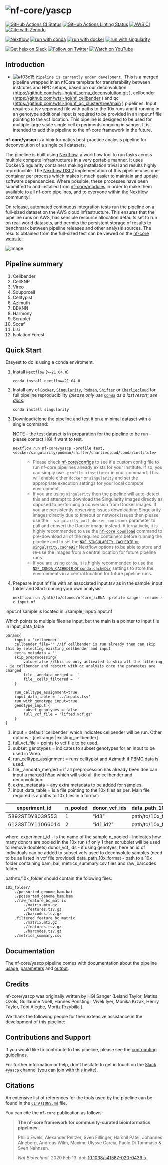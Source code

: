 # ![nf-core/yascp](docs/images/nf-core-yascp_logo.png)

[![GitHub Actions CI Status](https://github.com/nf-core/yascp/workflows/nf-core%20CI/badge.svg)](https://github.com/nf-core/yascp/actions?query=workflow%3A%22nf-core+CI%22)
[![GitHub Actions Linting Status](https://github.com/nf-core/yascp/workflows/nf-core%20linting/badge.svg)](https://github.com/nf-core/yascp/actions?query=workflow%3A%22nf-core+linting%22)
[![AWS CI](https://img.shields.io/badge/CI%20tests-full%20size-FF9900?labelColor=000000&logo=Amazon%20AWS)](https://nf-co.re/yascp/results)
[![Cite with Zenodo](http://img.shields.io/badge/DOI-10.5281/zenodo.XXXXXXX-1073c8?labelColor=000000)](https://doi.org/10.5281/zenodo.XXXXXXX)

[![Nextflow](https://img.shields.io/badge/nextflow%20DSL2-%E2%89%A521.04.0-23aa62.svg?labelColor=000000)](https://www.nextflow.io/)
[![run with conda](http://img.shields.io/badge/run%20with-conda-3EB049?labelColor=000000&logo=anaconda)](https://docs.conda.io/en/latest/)
[![run with docker](https://img.shields.io/badge/run%20with-docker-0db7ed?labelColor=000000&logo=docker)](https://www.docker.com/)
[![run with singularity](https://img.shields.io/badge/run%20with-singularity-1d355c.svg?labelColor=000000)](https://sylabs.io/docs/)

[![Get help on Slack](http://img.shields.io/badge/slack-nf--core%20%23yascp-4A154B?labelColor=000000&logo=slack)](https://nfcore.slack.com/channels/yascp)
[![Follow on Twitter](http://img.shields.io/badge/twitter-%40nf__core-1DA1F2?labelColor=000000&logo=twitter)](https://twitter.com/nf_core)
[![Watch on YouTube](http://img.shields.io/badge/youtube-nf--core-FF0000?labelColor=000000&logo=youtube)](https://www.youtube.com/c/nf-core)

## Introduction
- ![#f03c15](https://via.placeholder.com/15/f03c15/000000?text=+) `Pipeline is currently under develpment.`
This is a merged pipeline wrapped in an nfCore template for transferability between institutes and HPC setups, based on our deconvolution (https://github.com/wtsi-hgi/nf_scrna_deconvolution.git ), cellbender (https://github.com/wtsi-hgi/nf_cellbender ) and qc (https://github.com/wtsi-hgi/nf_qc_cluster/tree/main ) pipelines. Input requires a tsv seperated file with paths to the 10x runs and if running in an genotype  additional input is required to be provided in an input.nf file pointing to the vcf location. This pipeline is designed to be used for multiple large scale single cell experiments ongoing in sanger. It is intended to add this pipeline to the nf-core framework in the future. 

<!-- TODO nf-core: Write a 1-2 sentence summary of what data the pipeline is for and what it does -->
**nf-core/yascp** is a bioinformatics best-practice analysis pipeline for deconvolution of a single cell datasets.

The pipeline is built using [Nextflow](https://www.nextflow.io), a workflow tool to run tasks across multiple compute infrastructures in a very portable manner. It uses Docker/Singularity containers making installation trivial and results highly reproducible. The [Nextflow DSL2](https://www.nextflow.io/docs/latest/dsl2.html) implementation of this pipeline uses one container per process which makes it much easier to maintain and update software dependencies. Where possible, these processes have been submitted to and installed from [nf-core/modules](https://github.com/nf-core/modules) in order to make them available to all nf-core pipelines, and to everyone within the Nextflow community!

<!-- TODO nf-core: Add full-sized test dataset and amend the paragraph below if applicable -->
On release, automated continuous integration tests run the pipeline on a full-sized dataset on the AWS cloud infrastructure. This ensures that the pipeline runs on AWS, has sensible resource allocation defaults set to run on real-world datasets, and permits the persistent storage of results to benchmark between pipeline releases and other analysis sources. The results obtained from the full-sized test can be viewed on the [nf-core website](https://nf-co.re/yascp/results).

![Image](https://github.com/wtsi-hgi/yascp/tree/main/assets/YASCP_Logo.png?raw=true) 


## Pipeline summary

<!-- TODO nf-core: Fill in short bullet-pointed list of the default steps in the pipeline -->

1. Cellbender
2. CellSNP
3. Vireo
4. Souporcell
5. Celltypist
6. Azimuth
7. BBKNN
8. Harmony
9. Scrublet
10. Sccaf
11. Lisi
12. Isolation Forest


## Quick Start
Easyest to do is using a conda enviroment.

1. Install [`Nextflow`](https://www.nextflow.io/docs/latest/getstarted.html#installation) (`>=21.04.0`)
    ```console
    conda install nextflow=21.04.0
    ```

2. Install any of [`Docker`](https://docs.docker.com/engine/installation/), [`Singularity`](https://www.sylabs.io/guides/3.0/user-guide/), [`Podman`](https://podman.io/), [`Shifter`](https://nersc.gitlab.io/development/shifter/how-to-use/) or [`Charliecloud`](https://hpc.github.io/charliecloud/) for full pipeline reproducibility _(please only use [`Conda`](https://conda.io/miniconda.html) as a last resort; see [docs](https://nf-co.re/usage/configuration#basic-configuration-profiles))_
    ```console
    conda install singularity
    ```
3. Download/clone the pipeline and test it on a minimal dataset with a single command:

    NOTE - the test dataset is in preparation for the pipeline to be run - please contact HGI if want to test.
    ```console
    nextflow run nf-core/yascp -profile test,<docker/singularity/podman/shifter/charliecloud/conda/institute>
    ```

    > * Please check [nf-core/configs](https://github.com/nf-core/configs#documentation) to see if a custom config file to run nf-core pipelines already exists for your Institute. If so, you can simply use `-profile <institute>` in your command. This will enable either `docker` or `singularity` and set the appropriate execution settings for your local compute environment.
    > * If you are using `singularity` then the pipeline will auto-detect this and attempt to download the Singularity images directly as opposed to performing a conversion from Docker images. If you are persistently observing issues downloading Singularity images directly due to timeout or network issues then please use the `--singularity_pull_docker_container` parameter to pull and convert the Docker image instead. Alternatively, it is highly recommended to use the [`nf-core download`](https://nf-co.re/tools/#downloading-pipelines-for-offline-use) command to pre-download all of the required containers before running the pipeline and to set the [`NXF_SINGULARITY_CACHEDIR` or `singularity.cacheDir`](https://www.nextflow.io/docs/latest/singularity.html?#singularity-docker-hub) Nextflow options to be able to store and re-use the images from a central location for future pipeline runs.
    > * If you are using `conda`, it is highly recommended to use the [`NXF_CONDA_CACHEDIR` or `conda.cacheDir`](https://www.nextflow.io/docs/latest/conda.html) settings to store the environments in a central location for future pipeline runs.

4. Prepeare input.nf file with an associated input.tsv as in the sample_input folder and Start running your own analysis!

    <!-- TODO nf-core: Update the example "typical command" below used to run the pipeline -->

    ```console
    nextflow run /path/to/cloned/nfCore_scRNA -profile sanger -resume -c input.nf
    ```

input.nf sample is located in ./sample_input/input.nf

Which points to multiple files as input, but the main is a pointer to input file in input_data_table

```console
params{
    input = 'cellbender' 
    cellbender_file='' //if cellbender is run already then can skip this by selecting existing_cellbender and input 
    extra_metadata = ''
    skip_preprocessing{
        value=false //this is only activated to skip all the filtering - ie cellbender and restart with qc analysis once the parametes are changed
        file__anndata_merged = ''
        file__cells_filtered = ''
    }
    
    run_celltype_assignment=true
    input_data_table = '../inputs.tsv'
    run_with_genotype_input=true
	genotype_input {
        subset_genotypes = false
        full_vcf_file = 'lifted.vcf.gz'
    }
}
```

1. input = default 'cellbender' which indicates cellbender will be run. Other options - [cellranger|existing_cellbender]
2. full_vcf_file = points to vcf file to be used.
4. subset_genotypes = indicates to subset genotypes for an input to be used in Vireo.
5. run_celltype_assignment = runs celltypist and Azimuth if PBMC data is used.
6. file__anndata_merged = if all preprocession has already been doe can input a marged h5ad which will skio all the cellbender and deconvolution.
7. extra_metadata = any extra metadata to be added for samples.
8. input_data_table = is a file pointing to the 10x files as per:
Main file required is a paths to 10x files in a format:


| experiment_id   | n_pooled | donor_vcf_ids    |  data_path_10x_format   |
|-----------------|----------|------------------|-------------------------|
| 5892STDY8039553 |   1      | "id3"            | path/to/10x_folder      |
| 6123STDY11066014|   2      | "id1,id2"        | path/to/10x_folder      |


where:
experiment_id - is the name of the sample
n_pooled - indicates how many donors are pooled in the 10x run (if only 1 then scrubblet will be used to remove doublets)
donor_vcf_ids - if using genotyes, here an id of individuals can be added to subset vcfs used to deconvolute samples (need to be as listed in vcf file provided)
data_path_10x_format - path to a 10x folder containing bam, bai, metrics_summary.csv files and raw_barcodes folder


path/to/10x_folder should contain the folowing files:

```console
10x_folder/
    ./possorted_genome_bam.bai
    ./possorted_genome_bam.bam
    ./raw_feature_bc_matrix
        ./matrix.mtx.gz
        ./features.tsv.gz
        ./barcodes.tsv.gz
    .filtered_feature_bc_matrix
        ./matrix.mtx.gz
        ./features.tsv.gz
        ./barcodes.tsv.gz
    ./metrics_summary.csv
```


## Documentation

The nf-core/yascp pipeline comes with documentation about the pipeline [usage](https://nf-co.re/yascp/usage), [parameters](https://nf-co.re/yascp/parameters) and [output](https://nf-co.re/yascp/output).

## Credits

nf-core/yascp was originally written by HGI Sanger (Leland Taylor, Matiss Ozols, Guillaume Noell, Hannes Ponstingl, Vivek Iyer, Monika Krzak, Henry Taylor, Tobi Alegbe, Moritz Przybilla ).

We thank the following people for their extensive assistance in the development of this pipeline:

<!-- TODO nf-core: If applicable, make list of people who have also contributed -->

## Contributions and Support

If you would like to contribute to this pipeline, please see the [contributing guidelines](.github/CONTRIBUTING.md).

For further information or help, don't hesitate to get in touch on the [Slack `#yascp` channel](https://nfcore.slack.com/channels/yascp) (you can join with [this invite](https://nf-co.re/join/slack)).

## Citations

<!-- TODO nf-core: Add citation for pipeline after first release. Uncomment lines below and update Zenodo doi and badge at the top of this file. -->
<!-- If you use  nf-core/yascp for your analysis, please cite it using the following doi: [10.5281/zenodo.XXXXXX](https://doi.org/10.5281/zenodo.XXXXXX) -->

<!-- TODO nf-core: Add bibliography of tools and data used in your pipeline -->
An extensive list of references for the tools used by the pipeline can be found in the [`CITATIONS.md`](CITATIONS.md) file.

You can cite the `nf-core` publication as follows:

> **The nf-core framework for community-curated bioinformatics pipelines.**
>
> Philip Ewels, Alexander Peltzer, Sven Fillinger, Harshil Patel, Johannes Alneberg, Andreas Wilm, Maxime Ulysse Garcia, Paolo Di Tommaso & Sven Nahnsen.
>
> _Nat Biotechnol._ 2020 Feb 13. doi: [10.1038/s41587-020-0439-x](https://dx.doi.org/10.1038/s41587-020-0439-x).
